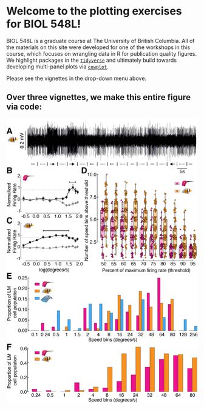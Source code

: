 # Welcome to the plotting exercises for BIOL 548L!
BIOL 548L is a graduate course at The University of British Columbia. All of the
materials on this site were developed for one of the workshops in this course,
which focuses on wrangling data in R for publication quality figures. We
highlight packages in the [`tidyverse`](https://www.tidyverse.org/) and
ultimately build towards developing multi-panel plots via
[`cowplot`](https://github.com/wilkelab/cowplot).


Please see the vignettes in the drop-down menu above.


## Over three vignettes, we make this entire figure via code:
![Figure_3](images/gaedeetal_fig3.png)
